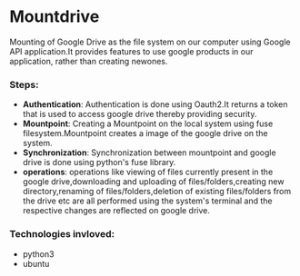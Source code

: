 # Mountdrive
Mounting of Google Drive as the file system on our computer using Google API application.It provides features to use google products in our application, rather than creating newones.
### Steps:
 -  **Authentication**: Authentication is done using Oauth2.It returns a token that is used to access google drive thereby providing security.
 - **Mountpoint**: Creating a Mountpoint on the local system using fuse filesystem.Mountpoint creates a image of the google drive on the system. 
 - **Synchronization**: Synchronization between mountpoint and google drive is done using python's fuse library.
 - **operations**: operations like viewing of files currently present in the google drive,downloading and uploading of files/folders,creating new directory,renaming of files/folders,deletion of existing files/folders from the drive etc are all performed using the system's terminal and the respective changes are reflected on google drive.

 
 ### Technologies invloved:
 - python3
 - ubuntu

